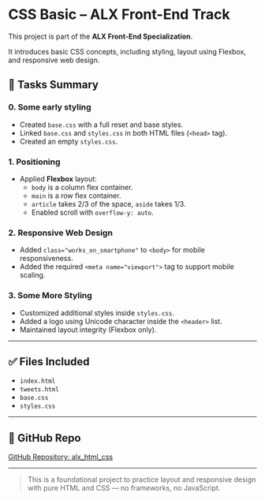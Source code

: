 # CSS Basic – ALX Front-End Track

This project is part of the **ALX Front-End Specialization**.

It introduces basic CSS concepts, including styling, layout using Flexbox, and responsive web design.


## 📌 Tasks Summary

### 0. Some early styling
- Created `base.css` with a full reset and base styles.
- Linked `base.css` and `styles.css` in both HTML files (`<head>` tag).
- Created an empty `styles.css`.

### 1. Positioning
- Applied **Flexbox** layout:
  - `body` is a column flex container.
  - `main` is a row flex container.
  - `article` takes 2/3 of the space, `aside` takes 1/3.
  - Enabled scroll with `overflow-y: auto`.

### 2. Responsive Web Design
- Added `class="works_on_smartphone"` to `<body>` for mobile responsiveness.
- Added the required `<meta name="viewport">` tag to support mobile scaling.

### 3. Some More Styling
- Customized additional styles inside `styles.css`.
- Added a logo using Unicode character inside the `<header>` list.
- Maintained layout integrity (Flexbox only).

---

## ✅ Files Included

- `index.html`
- `tweets.html`
- `base.css`
- `styles.css`

---

## 📎 GitHub Repo

[GitHub Repository: alx_html_css](https://github.com/abdulrahman-elhanafy/alx_html_css)

---

> This is a foundational project to practice layout and responsive design with pure HTML and CSS — no frameworks, no JavaScript.
